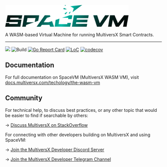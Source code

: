 <p align="left">  
    <picture>
      <source media="(prefers-color-scheme: light)" srcset="https://github.com/raduceuca/mx-chain-vm-go/blob/eee3e38c0f896dc02864cb0346ccbc71635f1de5/.github/spacevm-light.svg">
      <source media="(prefers-color-scheme: dark)" srcset="https://github.com/raduceuca/mx-chain-vm-go/blob/eee3e38c0f896dc02864cb0346ccbc71635f1de5/.github/spacevm-dark.svg">
      <img alt="MultiversX SpaceVM" src="https://github.com/raduceuca/mx-chain-vm-go/blob/c33a8319fbf527cc5113158a4d29b1d0ffacc313/.github/spacevm-light.svg" width="397" height="70" style="max-width: 100%;">
    </picture>
</p>
<p align="left">
  A WASM-based Virtual Machine for running MultiversX Smart Contracts.
</p>

---

[![](https://img.shields.io/badge/made%20by-MultiversX-blue.svg)](http://multiversx.com/)
![Build](https://github.com/multiversx/mx-chain-vm-go/actions/workflows/build-test.yml/badge.svg?branch=master)
[![Go Report Card](https://goreportcard.com/badge/github.com/multiversx/mx-chain-vm-go)](https://goreportcard.com/report/github.com/multiversx/mx-chain-vm-go)
[![LoC](https://tokei.rs/b1/github/multiversx/mx-chain-vm-go?category=code)](https://github.com/multiversx/mx-chain-vm-go)
[![codecov](https://codecov.io/gh/multiversx/mx-chain-vm-go/branch/master/graph/badge.svg?token=MYS5EDASOJ)](https://codecov.io/gh/multiversx/mx-chain-vm-go)


## Documentation

For full documentation on SpaceVM (MultiversX WASM VM), visit [docs.multiversx.com/techology/the-wasm-vm](https://docs.multiversx.com/technology/the-wasm-vm)

## Community

For technical help, to discuss best practices, or any other topic that would be easier to find if searchable by others:

→ [Discuss MultiversX on StackOverflow](https://stackoverflow.com/questions/tagged/multiversx)


For connecting with other developers building on MultiversX and using SpaceVM:

→ [Join the MultiversX Developer Discord Server](https://discord.com/invite/multiversxbuilders)

→ [Join the MultiversX Developer Telegram Channel](https://t.me/MultiversXDevelopers)
